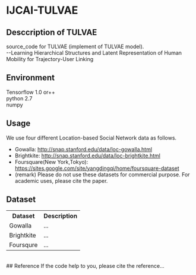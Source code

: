 # IJCAI-TULVAE
## Desccription of TULVAE
source_code for TULVAE (implement of TULVAE model).<br>
--Learning Hierarchical Structures and Latent Representation
of Human Mobility for Trajectory-User Linking
## Environment
Tensorflow 1.0 or++<br> 
python 2.7<br>
numpy
## Usage
We use four different Location-based Social Network data as follows. 
* Gowalla: http://snap.stanford.edu/data/loc-gowalla.html
* Brightkite: http://snap.stanford.edu/data/loc-brightkite.html
* Foursquare(New York,Tokyo): https://sites.google.com/site/yangdingqi/home/foursquare-dataset
* (remark) Please do not use these datasets for commercial purpose. For academic uses, please cite the paper.
## Dataset
<div>
    <table border="0">
	  <tr>
	    <th>Dataset</th>
	    <th>Description</th>
	  </tr>
	  <tr>
	    <td>Gowalla</td>
	    <td>...</td>
	  </tr>
    <tr>
	    <td>Brightkite</td>
	    <td>...</td>
	  </tr>
    	  <tr>
	    <td>Foursqure</td>
	    <td>...</td>
	  </tr>
    </table>
</div>
<br>
## Reference
If the code help to you, please cite the reference...
